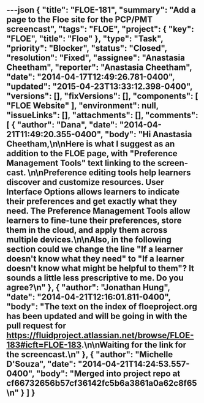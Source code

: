 ---json
{
  "title": "FLOE-181",
  "summary": "Add a page to the Floe site for the PCP/PMT screencast",
  "tags": "FLOE",
  "project": {
    "key": "FLOE",
    "title": "Floe"
  },
  "type": "Task",
  "priority": "Blocker",
  "status": "Closed",
  "resolution": "Fixed",
  "assignee": "Anastasia Cheetham",
  "reporter": "Anastasia Cheetham",
  "date": "2014-04-17T12:49:26.781-0400",
  "updated": "2015-04-23T13:33:12.398-0400",
  "versions": [],
  "fixVersions": [],
  "components": [
    "FLOE Website"
  ],
  "environment": null,
  "issueLinks": [],
  "attachments": [],
  "comments": [
    {
      "author": "Dana",
      "date": "2014-04-21T11:49:20.355-0400",
      "body": "Hi Anastasia Cheetham,\n\nHere is what I suggest as an addition to the FLOE page, with \"Preference Management Tools\" text linking to the screen-cast. &#x20;\n\nPreference editing tools help learners discover and customize resources. User Interface Options allows learners to indicate their preferences and get exactly what they need. The Preference Management Tools allow learners to fine-tune their preferences, store them in the cloud, and apply them across multiple devices.\n\nAlso, in the following section could we change the line \"If a learner doesn't know what they need\" to \"If a learner doesn't know what might be helpful to them\"? It sounds a little less prescriptive to me.  Do you agree?\n"
    },
    {
      "author": "Jonathan Hung",
      "date": "2014-04-21T12:16:01.811-0400",
      "body": "The text on the index of floeproject.org has been updated and will be going in with the pull request for <https://fluidproject.atlassian.net/browse/FLOE-183#icft=FLOE-183>.\n\nWaiting for the link for the screencast.\n"
    },
    {
      "author": "Michelle D'Souza",
      "date": "2014-04-21T14:24:53.557-0400",
      "body": "Merged into project repo at cf66732656b57cf36142fc5b6a3861a0a62c8f65\n"
    }
  ]
}
---

        
